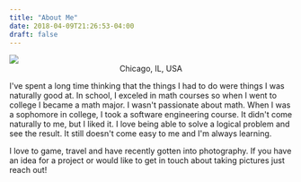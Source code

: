 ```yaml
---
title: "About Me"
date: 2018-04-09T21:26:53-04:00
draft: false
---
```


<img src = "https://imageshack.com/a/img923/3817/h3jndF.jpg"/>
<center>Chicago, IL, USA</center>

I've spent a long time thinking that the things I had to do were things I was naturally good at. In school, I exceled in math courses so when I went to college I became a math major. I wasn't passionate about math. When I was a sophomore in college, I took a software engineering course. It didn't come naturally to me, but I liked it. I love being able to solve a logical problem and see the result. It still doesn't come easy to me and I'm always learning.

I love to game, travel and have recently gotten into photography. If you have an idea for a project or would like to get in touch about taking pictures just reach out!

